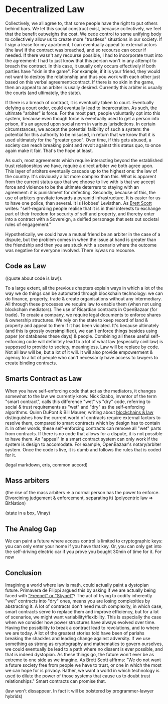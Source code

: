 # Decentralized Law

Collectively, we all agree to, that some people have the right to put others behind bars. We let this social construct exist, because collectively, we feel that the benefit outweighs the cost. We cede control to some unifying body to collectively allow us to create more "trustless" situations in our society. If I sign a lease for my apartment, I can eventually appeal to external actors (the law) if the contract was breached, and so recourse can occur if needed. If there wasn't any recourse possible, I had to incorporate trust into the agreement: I had to just know that this person won't in any attempt to breach the contract. In this case, it usually only occurs effectively if both parties have "skin in the game". For example, if it is your friend, they would not want to destroy the relationship and thus you work with each other just based on this verbal agreement/contract. If there is no skin in the game, then an appeal to an arbiter is usally desired. Currently this arbiter is usually the courts (and ultimately, the state). 

If there is a breach of contract, it is eventually taken to court. Eventually defying a court order, could eventually lead to incarceration. As such, the ultimate "arbiter" is force. For the most part, people voluntarily opt into this system, because even though force is eventually used to get a person into prison, it's an agreed upon social norm in various jurisdictions. In certain circumstances, we accept the potential fallbility of such a system: the potential for this authority to be misused, in return that we know that it is used ultimately for the "greater good". Over time, if this gets abused, a society can reach breaking point and revolt against this status quo, to once again make it fair. That's the hope at least.

As such, most agreements which require interacting beyond the established trust relationships we have, require a direct arbiter we both agree upon. This layer of arbiters eventually cascade up to the highest one: the law of the country. It's obviously a lot more complex than this. What is apparent from the current status quo that we choose to live with is that we accept force and violence to be the ultimate deterrers to staying with an agreement: it is punishment for defecting. Secondly, because of this, the use of arbiters gravitate towards a pyramid infrastructure. It is easier for us to have one police, than several. It is Hobbes' Leviathan. As [Brett Scott](http://www.e-ir.info/2014/06/01/visions-of-a-techno-leviathan-the-politics-of-the-bitcoin-blockchain/) writes: "self-regarding people realise that it is in their interests to exchange part of their freedom for security of self and property, and thereby enter into a contract with a Sovereign, a deified personage that sets out societal rules of engagement."

Hypothetically, we could have a mutual friend be an arbiter in the case of a dispute, but the problem comes in when the issue at hand is greater than the friendship and then you are stuck with a scenario where the outcome was negative for everyone involved. There is/was no recourse.

## Code as Law

((quote about code is law)).

To a large extent, all the previous chapters explain ways in which a lot of the way we do things can be automated through blockchain technology: we can do finance, property, trade & create organisations without any intermediary. All through these processes we require law to enable them (when not using blockchain mediators). The use of Ricardian contracts in OpenBazaar (for trade). To create a company, we require legal documents to enforce shares & ownership structures. We rely on the state to keep record of land & property and appeal to them if it has been violated. It's because ultimately (and this is grossly oversimplified), we can't enforce things besides using paper (or databases these days) & people. Combining all these useful self-enforcing code will definitely lead to a lot of what law (especially civil law) is supposed to provide to society, meaningless. Law will be replace by code. Not all law will be, but a lot of it will. It will also provide empowerment & agency to a lot of people who can't necessarily have access to lawyers to create binding contracts.

## Smarts Contract as Law

When you have self-enforcing code that act as the mediators, it changes somewhat to the law we currently know. Nick Szabo, inventor of the term "smart contract", calls this difference "wet" vs "dry" code, referring to social & trust requirements as "wet" and "dry" as the self-enforcing algorithms. Quinn DuPont & Bill Maurer, writing about [blockchains & law](http://kingsreview.co.uk/magazine/blog/2015/06/23/ledgers-and-law-in-the-blockchain/) distinguishes how the current world of contracts require external factors to resolve them, compared to smart contracts which by design has to contain it. In other words, these self-enforcing contracts can remove all "wet" parts from contracts. If there is no code that allows for a dispute, it is not possible to have them. An "appeal" in a smart contract system can only work if the system is design to accomodate. For example, OpenBazaar's notary/arbiter system. Once the code is live, it is dumb and follows the rules that is coded for it.

(legal markdown, eris, common accord)

## Mass arbiters

(the rise of the mass arbiters => a normal person has the power to enforce. Divorcining judgement & enforcement, separating it)
(polycentric law => BitNation)

(state in a box, Vinay)

## The Analog Gap

We can paint a future where access control is limited to cryptographic keys: you can only enter your home if you have that key. Or, you can only get into the self-driving electric car if you prove you bought 30min of time for it. For now

## Conclusion

Imagining a world where law is math, could actually paint a dystopian future. Primavera de Filippi argued this by asking if we are actually being faced with ["Freenet" or "Skynet"](https://cyber.law.harvard.edu/events/luncheon/2014/04/difilippi)? The act of trying to codify inherently "wet" contracts into "dry" ones, means you are losing complexities by abstracting it. A lot of contracts don't need much complexity, in which case, smart contracts serve to replace them and improve efficiency, but for a lot of scenarios, we might want variability/flexibility. This is especially the case when we consider how power structures have always evolved over time. Having the possibility to break a contract lead to revolutions, and to where we are today. A lot of the greatest stories told have been of pariahs breaking the shackles and leading change against adversity. If we use something as strong as cryptography and mathematics to govern ourselves, we could eventually be lead to a path where no dissent is ever possible, and that is indeed dystopian. As these things go, the future won't ever be as extreme to one side as we imagine. As Brett Scott affirms: "We do not want a future society free from people we have to trust, or one in which the most we can hope for is privacy. Rather, we want a world in which technology is used to dilute the power of those systems that cause us to doubt trust relationships." Smart contracts can promise that.

(law won't dissappear. In fact it will be bolstered by programmer-lawyer hybrids)

